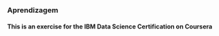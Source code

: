 ### Aprendizagem ###
#### This is an exercise for the IBM Data Science Certification on Coursera ####
